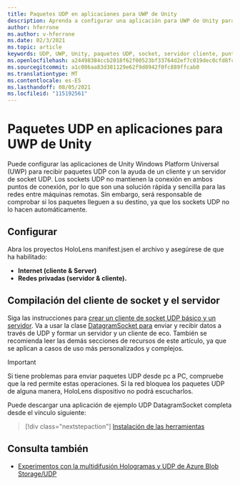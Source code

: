 ```yaml
---
title: Paquetes UDP en aplicaciones para UWP de Unity
description: Aprenda a configurar una aplicación para UWP de Unity para enviar y recibir paquetes UDP a través de una red segura.
author: hferrone
ms.author: v-hferrone
ms.date: 02/3/2021
ms.topic: article
keywords: UDP, UWP, Unity, paquetes UDP, socket, servidor cliente, punto de conexión, redes, máquina remota, datagramasocket, ejemplo, .net
ms.openlocfilehash: a24498384ccb2018f62f00523bf33764d2ef7c019dec0cfd8fc70d86b55a81bb
ms.sourcegitcommit: a1c086aa83d381129e62f9d8942f0fc889ffcab0
ms.translationtype: MT
ms.contentlocale: es-ES
ms.lasthandoff: 08/05/2021
ms.locfileid: "115192561"
---
```

# <a name="udp-packets-in-unity-uwp-apps"></a>Paquetes UDP en aplicaciones para UWP de Unity

Puede configurar las aplicaciones de Unity Windows Platform Universal (UWP) para recibir paquetes UDP con la ayuda de un cliente y un servidor de socket UDP. Los sockets UDP no mantienen la conexión en ambos puntos de conexión, por lo que son una solución rápida y sencilla para las redes entre máquinas remotas. Sin embargo, será responsable de comprobar si los paquetes lleguen a su destino, ya que los sockets UDP no lo hacen automáticamente.

## <a name="setup"></a>Configurar

Abra los proyectos HoloLens manifest.jsen el archivo y asegúrese de que ha habilitado:
* **Internet (cliente & Server)** 
* **Redes privadas (servidor & cliente).**

## <a name="build-your-socket-client-and-server"></a>Compilación del cliente de socket y el servidor 

Siga las instrucciones para [crear un cliente de socket UDP básico y un servidor](/windows/uwp/networking/sockets#build-a-basic-udp-socket-client-and-server). Va a usar la clase [DatagramSocket para](/uwp/api/Windows.Networking.Sockets.DatagramSocket) enviar y recibir datos a través de UDP y formar un servidor y un cliente de eco. También se recomienda leer las demás secciones de recursos de este artículo, ya que se aplican a casos de uso más personalizados y complejos. 

> [!IMPORTANT]
> Si tiene problemas para enviar paquetes UDP desde pc a PC, compruebe que la red permite estas operaciones. Si la red bloquea los paquetes UDP de alguna manera, HoloLens dispositivo no podrá escucharlos.

Puede descargar una aplicación de ejemplo UDP DatagramSocket completa desde el vínculo siguiente:

> [!div class="nextstepaction"]
> [Instalación de las herramientas](/samples/microsoft/windows-universal-samples/datagramsocket/)

## <a name="see-also"></a>Consulta también 
* [Experimentos con la multidifusión Hologramas y UDP de Azure Blob Storage/UDP](https://mtaulty.com/2017/12/29/experiments-with-shared-holograms-and-azure-blob-storage-udp-multicasting-part-1/)